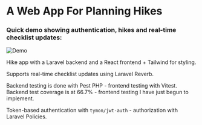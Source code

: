 
# A Web App For Planning Hikes

### Quick demo showing authentication, hikes and real-time checklist updates:

![Demo](https://raw.githubusercontent.com/loch-nis/hike-app/refs/heads/main/demo.gif)

Hike app with a Laravel backend and a React frontend + Tailwind for styling.

Supports real-time checklist updates using Laravel Reverb.

Backend testing is done with Pest PHP - frontend testing with Vitest.
Backend test coverage is at 66.7% - frontend testing I have just begun to implement.

Token-based authentication with ``tymon/jwt-auth`` - authorization with Laravel Policies. 
